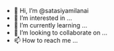 - 👋 Hi, I’m @satasiyamilanai
- 👀 I’m interested in ...
- 🌱 I’m currently learning ...
- 💞️ I’m looking to collaborate on ...
- 📫 How to reach me ...

<!---
satasiyamilanai/satasiyamilanai is a ✨ special ✨ repository because its `README.md` (this file) appears on your GitHub profile.
You can click the Preview link to take a look at your changes.
--->
